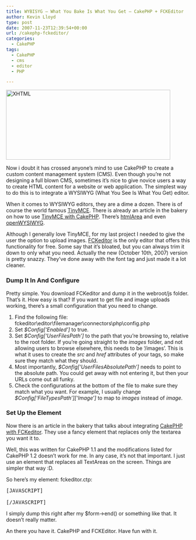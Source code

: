 ```yaml
---
title: WYBISYG – What You Bake Is What You Get – CakePHP + FCKEditor
author: Kevin Lloyd
type: post
date: 2007-11-23T12:39:54+00:00
url: /cakephp-fckeditor/
categories:
  - CakePHP
tags:
  - CakePHP
  - cms
  - editor
  - PHP

---
```

<img src="/wp-content/uploads/xhtml.jpg" alt="XHTML" class="imageframe" height="191" width="450" />

Now i doubt it has crossed anyone&#8217;s mind to use CakePHP to create a custom content management system (CMS). Even though you&#8217;re not designing a full blown CMS, sometimes it&#8217;s nice to give novice users a way to create HTML content for a website or web application. The simplest way to do this is to integrate a WYSIWYG (What You See Is What You Get) editor.

When it comes to WYSIWYG editors, they are a dime a dozen. There is of course the world famous [TinyMCE][1]. There is already an article in the bakery on how to use [TinyMCE with CakePHP][2]. There&#8217;s [htmlArea][3] and even [openWYSIWYG][4].

Although I generally love TinyMCE, for my last project I needed to give the user the option to upload images. [FCKeditor][5] is the only editor that offers this functionality for free. Some say that it&#8217;s bloated, but you can always trim it down to only what you need. Actually the new (October 10th, 2007) version is pretty snazzy. They&#8217;ve done away with the font tag and just made it a lot cleaner.

### Dump It In And Configure

Pretty simple. You download FCKeditor and dump it in the webroot/js folder. That&#8217;s it. How easy is that? If you want to get file and image uploads working, there&#8217;s a small configuration that you need to change.

  1. Find the following file: fckeditor\editor\filemanager\connectors\php\config.php
  2. Set _$Config[&#8216;Enabled&#8217;]_ to true.
  3. Set _$Config[&#8216;UserFilesPath&#8217;]_ to the path that you&#8217;re browsing to, relative to the root folder. If you&#8217;re going straight to the _images_ folder, and not allowing users to browse elsewhere, this needs to be &#8216;/images&#8217;. This is what it uses to create the _src_ and _href_ attributes of your tags, so make sure they match what they should.
  4. Most importantly, _$Config[&#8216;UserFilesAbsolutePath&#8217;]_ needs to point to the absolute path. You could get away with not entering it, but then your URLs come out all funky.
  5. Check the configurations at the bottom of the file to make sure they match what you want. For example, I usually change _$Config\[&#8216;FileTypesPath&#8217;\]\[&#8216;Image&#8217;\]_ to map to _images_ instead of _image._

### Set Up the Element

Now there is an article in the bakery that talks about integrating [CakePHP with FCKeditor][6]. They use a fancy element that replaces only the textarea you want it to.

Well, this was written for CakePHP 1.1 and the modifications listed for CakePHP 1.2 doesn&#8217;t work for me. In any case, it&#8217;s not that important. I just use an element that replaces all TextAreas on the screen. Things are simpler that way :D.

So here&#8217;s my element: fckeditor.ctp:

<pre>[JAVASCRIPT]

[/JAVASCRIPT]</pre>

I simply dump this right after my $form->end() or something like that. It doesn&#8217;t really matter.

An there you have it. CakePHP and FCKEditor. Have fun with it.

 [1]: http://tinymce.moxiecode.com/
 [2]: http://bakery.cakephp.org/articles/view/using-tinymce-with-cakephp
 [3]: http://www.htmlarea.com/
 [4]: http://www.openwebware.com/products/openwysiwyg/demo.shtml
 [5]: http://www.fckeditor.net/
 [6]: http://bakery.cakephp.org/articles/view/using-fckeditor-with-cakephp